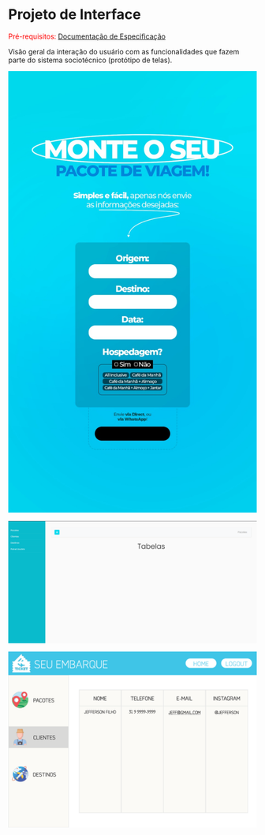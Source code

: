 
# Projeto de Interface

<span style="color:red">Pré-requisitos: <a href="2-Especificação do Projeto.md"> Documentação de Especificação</a></span>

Visão geral da interação do usuário com as funcionalidades que fazem parte do sistema sociotécnico (protótipo de telas).

![interface formulario](img/banner-instagram.png)

![interface tabela](img/ProjetoInterface/Wireframe%20tabelas.png)

![Tela Administrador](img/Seu-Embarque.png)
